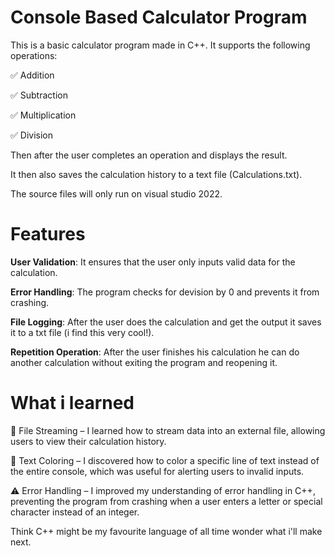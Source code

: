 # Console Based Calculator Program
 
This is a basic calculator program made in C++. It supports the following operations:

✅ Addition

✅ Subtraction

✅ Multiplication

✅ Division

 Then after the user completes an operation and displays the result. 
 
 It then also saves the calculation history to a text file (Calculations.txt).

The source files will only run on visual studio 2022.

 # Features

 **User Validation**: It ensures that the user only inputs valid data for the calculation.
 
 **Error Handling**: The program checks for devision by 0 and prevents it from crashing.
 
 **File Logging**: After the user does the calculation and get the output it saves it to a txt file (i find this very cool!).

 **Repetition Operation**: After the user finishes his calculation he can do another calculation without exiting the program and reopening it.

 # What i learned

📄 File Streaming – I learned how to stream data into an external file, allowing users to view their calculation history.

🎨 Text Coloring – I discovered how to color a specific line of text instead of the entire console, which was useful for alerting users to invalid inputs.

⚠️ Error Handling – I improved my understanding of error handling in C++, preventing the program from crashing when a user enters a letter or special character instead of an integer.

Think C++ might be my favourite language of all time wonder what i'll make next.


 
